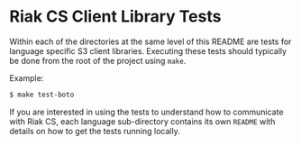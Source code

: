 # Riak CS Client Library Tests

Within each of the directories at the same level of this README are tests for
language specific S3 client libraries. Executing these tests should typically
be done from the root of the project using `make`.

Example:

```bash
$ make test-boto
```

If you are interested in using the tests to understand how to communicate with
Riak CS, each language sub-directory contains its own `README` with details on
how to get the tests running locally.
